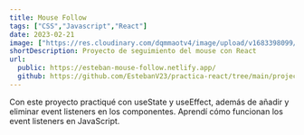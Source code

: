 ```yaml
---
title: Mouse Follow
tags: ["CSS","Javascript","React"]
date: 2023-02-21
image: ["https://res.cloudinary.com/dqmmaotv4/image/upload/v1683398099/MouseFollow.png"]
shortDescription: Proyecto de seguimiento del mouse con React
url:
  public: https://esteban-mouse-follow.netlify.app/
  github: https://github.com/EstebanV23/practica-react/tree/main/projects/mouse-follow
---
```


Con este proyecto practiqué con useState y useEffect, además de añadir y eliminar event listeners en los componentes. Aprendí cómo funcionan los event listeners en JavaScript.
